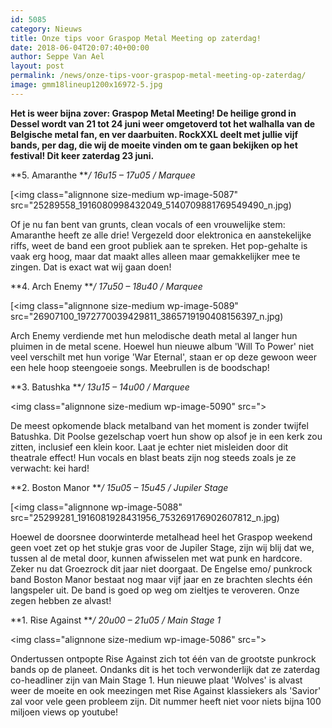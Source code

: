 ```yaml
---
id: 5085
category: Nieuws
title: Onze tips voor Graspop Metal Meeting op zaterdag!
date: 2018-06-04T20:07:40+00:00
author: Seppe Van Ael
layout: post
permalink: /news/onze-tips-voor-graspop-metal-meeting-op-zaterdag/
image: gmm18lineup1200x16972-5.jpg
---
```

**Het is weer bijna zover: Graspop Metal Meeting! De heilige grond in Dessel wordt van 21 tot 24 juni weer omgetoverd tot het walhalla van de Belgische metal fan, en ver daarbuiten. RockXXL deelt met jullie vijf bands, per dag, die wij de moeite vinden om te gaan bekijken op het festival! Dit keer zaterdag 23 juni.**

**5. Amaranthe **_/ 16u15 – 17u05 / Marquee_

[<img class="alignnone size-medium wp-image-5087" src="25289558_1916080998432049_5140709881769549490_n.jpg)

Of je nu fan bent van grunts, clean vocals of een vrouwelijke stem: Amaranthe heeft ze alle drie! Vergezeld door elektronica en aanstekelijke riffs, weet de band een groot publiek aan te spreken. Het pop-gehalte is vaak erg hoog, maar dat maakt alles alleen maar gemakkelijker mee te zingen. Dat is exact wat wij gaan doen!



**4. Arch Enemy **_/ 17u50 – 18u40 / Marquee_

[<img class="alignnone size-medium wp-image-5089" src="26907100_1972770039429811_3865719190408156397_n.jpg)

Arch Enemy verdiende met hun melodische death metal al langer hun pluimen in de metal scene. Hoewel hun nieuwe album 'Will To Power' niet veel verschilt met hun vorige 'War Eternal', staan er op deze gewoon weer een hele hoop steengoeie songs. Meebrullen is de boodschap!



**3. Batushka **_/ 13u15 – 14u00 / Marquee_

<img class="alignnone size-medium wp-image-5090" src=">

De meest opkomende black metalband van het moment is zonder twijfel Batushka. Dit Poolse gezelschap voert hun show op alsof je in een kerk zou zitten, inclusief een klein koor. Laat je echter niet misleiden door dit theatrale effect! Hun vocals en blast beats zijn nog steeds zoals je ze verwacht: kei hard!



**2. Boston Manor **_/ 15u05 – 15u45 / Jupiler Stage_

[<img class="alignnone wp-image-5088" src="25299281_1916081928431956_753269176902607812_n.jpg)

Hoewel de doorsnee doorwinterde metalhead heel het Graspop weekend geen voet zet op het stukje gras voor de Jupiler Stage, zijn wij blij dat we, tussen al de metal door, kunnen afwisselen met wat punk en hardcore. Zeker nu dat Groezrock dit jaar niet doorgaat. De Engelse emo/ punkrock band Boston Manor bestaat nog maar vijf jaar en ze brachten slechts één langspeler uit. De band is goed op weg om zieltjes te veroveren. Onze zegen hebben ze alvast!



**1. Rise Against **_/ 20u00 – 21u05 / Main Stage 1_

<img class="alignnone size-medium wp-image-5086" src=">

Ondertussen ontpopte Rise Against zich tot één van de grootste punkrock bands op de planeet. Ondanks dit is het toch verwonderlijk dat ze zaterdag co-headliner zijn van Main Stage 1. Hun nieuwe plaat 'Wolves' is alvast weer de moeite en ook meezingen met Rise Against klassiekers als 'Savior' zal voor vele geen probleem zijn. Dit nummer heeft niet voor niets bijna 100 miljoen views op youtube!